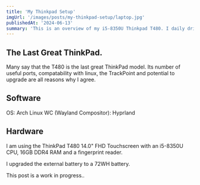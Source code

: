 ```yaml
---
title: 'My Thinkpad Setup'
imgUrl: '/images/posts/my-thinkpad-setup/laptop.jpg'
publishedAt: '2024-06-13'
summary: 'This is an overview of my i5-8350U Thinkpad T480. I daily drive this laptop running arch linux. Here I explain what modifications I have made!'
---
```


## The Last Great ThinkPad.

Many say that the T480 is the last great ThinkPad model. Its number of useful ports, compatability with linux, the TrackPoint and potential to upgrade are all reasons why I agree.

## Software

OS: Arch Linux
WC (Wayland Compositor): Hyprland

## Hardware

I am using the ThinkPad T480 14.0" FHD Touchscreen with an i5-8350U CPU, 16GB DDR4 RAM and a fingerprint reader.

I upgraded the external battery to a 72WH battery.

This post is a work in progress..
